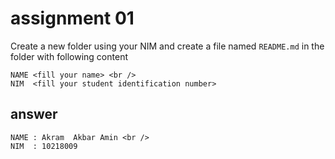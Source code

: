# assignment 01
Create a new folder using your NIM and create a file named `README.md` in the folder with following content

```
NAME <fill your name> <br />
NIM  <fill your student identification number>
```

## answer
```
NAME : Akram  Akbar Amin <br />
NIM  : 10218009
```
